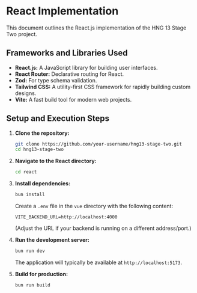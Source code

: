 <!--
 Required Documentation
Each framework implementation must include a README.md containing:
A list of frameworks and libraries used.
Setup and execution steps for each version.
Instructions for switching between React, Vue, and Twig versions.
Short explanation of UI components and state structure.
Notes on accessibility and known issues.
Example test user credentials.
 -->

# React Implementation

This document outlines the React.js implementation of the HNG 13 Stage Two project.

## Frameworks and Libraries Used

- **React.js:** A JavaScript library for building user interfaces.
- **React Router:** Declarative routing for React.
- **Zod:** For type schema validation.
- **Tailwind CSS:** A utility-first CSS framework for rapidly building custom designs.
- **Vite:** A fast build tool for modern web projects.

## Setup and Execution Steps

1.  **Clone the repository:**
    ```bash
    git clone https://github.com/your-username/hng13-stage-two.git
    cd hng13-stage-two
    ```
2.  **Navigate to the React directory:**
    ```bash
    cd react
    ```
3.  **Install dependencies:**
    ```bash
    bun install
    ```
    Create a `.env` file in the `vue` directory with the following content:
    ```
    VITE_BACKEND_URL=http://localhost:4000
    ```
    (Adjust the URL if your backend is running on a different address/port.)
4.  **Run the development server:**

    ```bash
    bun run dev
    ```

    The application will typically be available at `http://localhost:5173`.

5.  **Build for production:**

    ```bash
    bun run build
    ```

